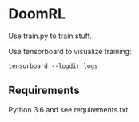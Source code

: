 # DoomRL

Use train.py to train stuff.

Use tensorboard to visualize training:

```
tensorboard --logdir logs
```

## Requirements
Python 3.6 and see requirements.txt.

